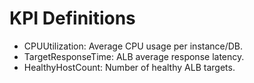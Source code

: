 # KPI Definitions
- CPUUtilization: Average CPU usage per instance/DB.
- TargetResponseTime: ALB average response latency.
- HealthyHostCount: Number of healthy ALB targets.
